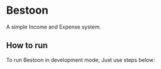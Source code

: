 
# Bestoon

A simple Income and Expense system.

## How to run

To run Bestoon in development mode; Just use steps below:


